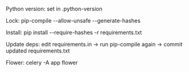 Python version: set in .python-version

Lock: pip-compile --allow-unsafe --generate-hashes

Install: pip install --require-hashes -r requirements.txt

Update deps: edit requirements.in → run pip-compile again → commit updated requirements.txt

Flower: celery -A app flower